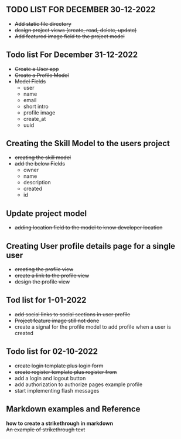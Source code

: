 ## TODO LIST FOR DECEMBER 30-12-2022
- ~~Add static file directory~~
- ~~design  project views  (create, read, delete, update)~~
- ~~Add featured image field to the project model~~
  

## Todo list For December 31-12-2022
- ~~Create a User app~~
- ~~Create a Profile Model~~ 
- ~~Model Fields~~ 
    - user
    - name 
    - email 
    - short intro 
    - profile image 
    - create_at 
    - uuid 
##  Creating the Skill Model to the users project
- ~~creating the skill model~~ 
- ~~add the below Fields~~ 
    - owner
    - name 
    - description
    - created 
    - id
## Update project model 
- ~~adding location field to the  model to know developer location~~ 

## Creating User profile details page for a single user
- ~~creating the profile view~~
- ~~create a link to the profile view~~ 
- ~~design the profile view~~ 

## Tod list for 1-01-2022
- ~~add social links to social sections in user profile~~
- ~~Project feature image still not done~~
- create a signal for the profile model to add profile when a user is created 

## Todo list for 02-10-2022 
- ~~create login template plus login form~~ 
- ~~create register template plus register from~~
- add a login and logout button 
- add authorization to authorize pages example profile 
- start implementing flash messages 
  

## Markdown examples and Reference 
**how to create a strikethrough in markdown**
~~An example of strikethrough text~~  
